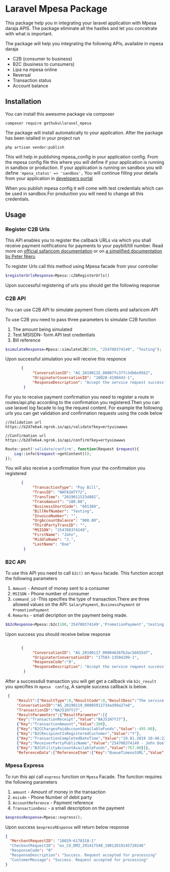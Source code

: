 # Laravel Mpesa Package

This package help you in integrating your laravel application with Mpesa daraja APIS. The package eliminate all the hastles and let you concetrate with what is important.

The package will help you integrating the following APIs, available in mpesa daraja

- C2B (consumer to business)
- B2C (business to cunsumers)
- Lipa na mpesa online
- Reversal
- Transaction status
- Account balance

 
## Installation
You can install this awesome package via composer

```
composer require gathuku\laravel_mpesa

```
The package will install automatically to your application. After the package has been istalled in your project run

```
php artisan vendor:publish
```
This will help in publishing mpesa_config in your application config. From the mpesa config file this where you will define if your application is running in sandbox or production. If your application is running on sandbox you  will define `'mpesa_status' => 'sandbox',`
You will continue filling your details from your application in [developers portal ](developers.safaricom.co.ke)

When you publish mpesa config it will come with test credentials which can be used in sandbox.For production you will need to change all this credentials.


## Usage

### Register C2B Urls
This API enables you to register the callback URLs via which you shall receive payment notifications for payments to your paybill/till number. Read more on [official safaricom documentation](https://developer.safaricom.co.ke/docs) or on [ a simplified documentation by Peter Njeru](https://peternjeru.co.ke/safdaraja/ui/)

To register Urls call this method using Mpesa facade from your controller

```php
$registerUrlsResponse=Mpesa::c2bRegisterUrls()
```

Upon successful registering of urls you should get the following response


### C2B API
You can use C2B API to simulate payment from clients and safaricom API

To use C2B you need to pass three parameters to simulate C2B function

1. The amount being simulated
2. Test MSISDN- form API test credentials
3. Bill reference

```php
$simulateResponse=Mpesa::simulateC2B(100, "254708374149", "Testing");

```
Upon successful simulation you will receive this responce

```json
       {
            "ConversationID": "AG_20190115_00007fc37fc3db6e9562",
            "OriginatorCoversationID": "10028-4198443-1",
            "ResponseDescription": "Accept the service request successfully."
        }

```
For you to receive payment confirmation you need to register a route in routes/api.php according to the confirmation you registered.Then you can use laravel log facade to log the request content.
For example the following urls you can get validation and confirmation requests using the code below
```
//Validation url
https://b2d7e6a4.ngrok.io/api/validate?key=ertyuiowwws

//Confirmation url
https://b2d7e6a4.ngrok.io/api/confirm?key=ertyuiowwws
```
```php
Route::post('validate/confirm', function(Request $request){
    Log::info($request->getContent());
});
```

You will also receive a  confirmation from your the confirmation you registered
```json
       {
            "TransactionType": "Pay Bill",
            "TransID": "NAF81H7Y72",
            "TransTime": "20190115234802",
            "TransAmount": "100.00",
            "BusinessShortCode": "601380",
            "BillRefNumber": "Testing",
            "InvoiceNumber": "",
            "OrgAccountBalance": "900.00",
            "ThirdPartyTransID": "",
            "MSISDN": "254708374149",
            "FirstName": "John", 
            "MiddleName": "J.",
            "LastName": "Doe"
        }
```


### B2C API
To use this API you need to call `b2c()` on `Mpesa` facade. This function accept the following parameters
1. `Amount` - Amount of money sent to a consumer
2. `MSISDN` - Phone number of consumer
3. `command_id` -This specifies the type of transaction.There are three allowed values on the API:      `SalaryPayment`, `BusinessPayment` or `PromotionPayment`
4. `Remarks` - small decription on the payment being made.

```php
$b2cResponse=Mpesa::b2c(100,'254708374149','PromotionPayment','testing');
```
Upon success you should receive below response
```json

       {
            "ConversationID": "AG_20190117_00004636fb3ac56655df",
            "OriginatorConversationID": "17503-13504109-1",
            "ResponseCode":"0",
            "ResponseDescription": "Accept the service request successfully."
        }
```
After a successdull transaction you will get get a callback via `b2c_result` you specifies in `mpesa  config`, A sample success callback is below.
```json
 {
     "Result":{"ResultType":0,"ResultCode":0,"ResultDesc":"The service request is processed successfully.","OriginatorConversationID":"17492-14303897-1",
     "ConversationID":"AG_20190119_00005912734ad99a27e8",
     "TransactionID":"NAJ51H7YJ7",
     "ResultParameters":{"ResultParameter":[{
     "Key":"TransactionReceipt","Value":"NAJ51H7YJ7"},
     {"Key":"TransactionAmount","Value":100},
     {"Key":"B2CChargesPaidAccountAvailableFunds","Value":-495.00},
     {"Key":"B2CRecipientIsRegisteredCustomer","Value":"Y"},
     {"Key":"TransactionCompletedDateTime","Value":"19.01.2019 10:46:22"},
     {"Key":"ReceiverPartyPublicName","Value":"254708374149 - John Doe"},{"Key":"B2CWorkingAccountAvailableFunds","Value":600000.00},
     {"Key":"B2CUtilityAccountAvailableFunds","Value":767.00}]},
     "ReferenceData":{"ReferenceItem":{"Key":"QueueTimeoutURL","Value":"https:\/\/internalsandbox.safaricom.co.ke\/mpesa\/b2cresults\/v1\/submit"}}}}  
```

### Mpesa Express
To run this api call `express` function on `Mpesa` Facade. The function requires the following parameters
1. `amount` - Amount of money in the transaction
2. `msisdn` - Phone Number of debit party 
3. `AccountReference` - Payment reference
4. `TransactionDesc`  - a small description on the payment

```php
$expressResponse=Mpesa::express();
```


Upon success `$expressREsponse` will return below response
```json
{
  "MerchantRequestID": "10029-6178310-1"
  "CheckoutRequestID": "ws_CO_DMZ_291417540_19012019145720246"
  "ResponseCode": "0"
  "ResponseDescription": "Success. Request accepted for processing"
  "CustomerMessage": "Success. Request accepted for processing"
}
```

